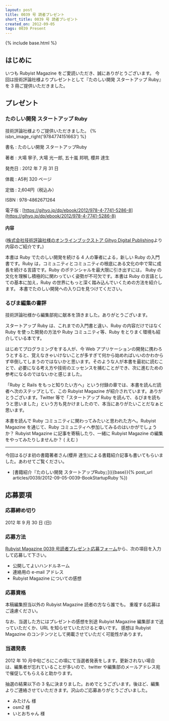 ```yaml
---
layout: post
title: 0039 号 読者プレゼント
short_title: 0039 号 読者プレゼント
created_on: 2012-09-05
tags: 0039 Present
---
```

{% include base.html %}


## はじめに

いつも Rubyist Magazine をご愛読いただき、誠にありがとうございます。
今回は技術評論社様よりプレゼントとして『たのしい開発 スタートアップ Ruby』を 3 冊ご提供いただきました。

## プレゼント

### たのしい開発 スタートアップ Ruby

技術評論社様よりご提供いただきました。
{% isbn_image_right('9784774151663') %}

書名
: たのしい開発 スタートアップRuby

著者
: 大場 寧子, 大場 光一郎, 五十嵐 邦明, 櫻井 達生

発売日
: 2012 年 7 月 31 日

体裁
:  A5判 320 ページ

定価
: 2,604円（税込み）

ISBN
: 978-4862671264

電子版
: [https://gihyo.jp/dp/ebook/2012/978-4-7741-5286-8](https://gihyo.jp/dp/ebook/2012/978-4-7741-5286-8)

#### 内容

([株式会社技術評論社様のオンラインブックストア Gihyo Digital Publishing](http://www.wgn.co.jp/store/dat/3241/)より内容のご紹介です。)

本書は Ruby でたのしい開発を続ける 4 人の筆者による，新しい Ruby の入門書です。Ruby は，コミュニティとコミュニティの根底にある文化の中で常に成長を続ける言語です。Ruby のポテンシャルを最大限に引き出すには， Ruby の文化を理解し積極的に関わっていく姿勢が不可欠です。本書は Ruby の言語としての基本に加え，Ruby の世界にもっと深く踏み込んでいくための方法を紹介します。
本書でたのしい開発への入り口を見つけてください。

### るびま編集の書評

技術評論社様から編集部宛に献本を頂きました。ありがとうございます。

スタートアップ Ruby は、これまでの入門書と違い、Ruby の内容だけではなく Ruby を使った開発の方法や Ruby コミュニティ等、Ruby をとりまく環境も紹介している本です。

はじめてプログラミングをする人が、今 Web アプリケーションの開発に携わろうとすると、覚えなきゃいけないことが多すぎて何から始めればいいのかわからず卒倒してしまうのではないかと思います。そのような人が本書を最初に読むことで、必要になる考え方や技術のエッセンスを捕むことができ、次に進むための参考になるのではないかと感じました。

「Ruby と Rails をもっと知りたい方へ」という付録の章では、本書を読んだ読者へ次のステップとして、この Rubyist Magazine が紹介されています。ありがとうございます。Twitter 等で「スタートアップ Ruby を読んで、るびまを読もうと思いました」という方も見かけましたので、本当にありがたいことだなぁと思います。

本書を読んで Ruby コミュニティに関わってみたいと思われた方へ。Rubyist Magazine を通じて、Ruby コミュニティへ参加してみるのはいかがでしょうか？ Rubyist Magazine に記事を寄稿したり、一緒に Rubyist Magazine の編集をやってみたりしませんか？ ( えむ )

----
今回はるびま初の書籍著者さん(櫻井 達生)による書籍紹介記事も書いてもらいました。あわせてご覧ください。 

* [書籍紹介『たのしい開発 スタートアップRuby』]({{base}}{% post_url articles/0039/2012-09-05-0039-BookStartupRuby %})


## 応募要項

### 応募締め切り

2012 年 9 月 30 日 (日)

### 応募方法

[Rubyist Magazine 0039 号読者プレゼント応募フォーム](https://docs.google.com/spreadsheet/viewform?formkey=dDRKbGtDdm1hVzMxQ1lvdGFfUWxwV2c6MQ)から、次の項目を入力して応募して下さい。

* 公開してよいハンドルネーム
* 連絡用の e-mail アドレス
* Rubyist Magazine についての感想


### 応募資格

本稿編集担当以外の Rubyist Magazine 読者の方なら誰でも。
重複する応募はご遠慮ください。

なお、当選した方にはプレゼントの感想を別途 Rubyist Magazine
編集部まで送っていただくか、URL を知らせていただけると幸いです。
感想は Rubyist Magazine のコンテンツとして掲載させていただく可能性があります。

### 当選発表

2012 年 10 月中旬ごろにこの項にて当選者発表をします。更新されない場合は、編集者が忘れていることが多いので、twitter や編集部のメールアドレス宛で催促してもらえると助かります。

抽選の結果以下の 3 名に決まりました。おめでとうございます。後ほど、編集よりご連絡させていただきます。沢山のご応募ありがとうございました。

* みたけん 様
* osm2 様
* いとおちゃん 様



